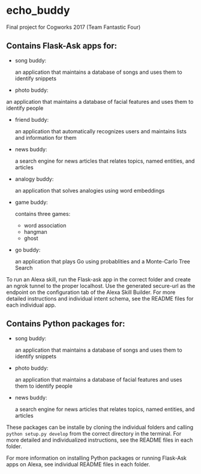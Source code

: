 # echo_buddy
Final project for Cogworks 2017 (Team Fantastic Four)

## Contains Flask-Ask apps for:

* song buddy:

    an application that maintains a database of songs and uses them to identify snippets

* photo buddy:

an application that maintains a database of facial features and uses them to identify people

* friend buddy:

    an application that automatically recognizes users and maintains lists and information for them 
    
* news buddy:

    a search engine for news articles that relates topics, named entities, and articles
    
* analogy buddy:

    an application that solves analogies using word embeddings
    
 
* game buddy:

    contains three games:
    * word association
    * hangman
    * ghost
    
* go buddy:
    
    an application that plays Go using probablities and a Monte-Carlo Tree Search


    
 To run an Alexa skill, run the Flask-ask app in the correct folder and create an ngrok tunnel to the proper localhost. Use the generated secure-url as the endpoint on the configuration tab of the Alexa Skill Builder. For more detailed instructions and individual intent schema, see the README files for each individual app.
        
 ## Contains Python packages for:
 
 * song buddy:

    an application that maintains a database of songs and uses them to identify snippets
    
* photo buddy:

    an application that maintains a database of facial features and uses them to identify people
    
* news buddy:

    a search engine for news articles that relates topics, named entities, and articles
    
    
 These packages can be installe by cloning the individual folders and calling `python setup.py develop` from the correct directory in the terminal. For more detailed and individualized instructions, see the README files in each folder.
    
For more information on installing Python packages or running Flask-Ask apps on Alexa, see individual README files in each folder.
